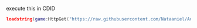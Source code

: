 execute this in CDID
```lua
loadstring(game:HttpGet("https://raw.githubusercontent.com/Nataaniel/AutoMancings/refs/heads/main/AutoMancing.lua"))();
```
